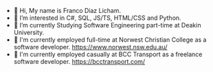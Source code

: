 - 👋 Hi, My name is Franco Diaz Licham.
- 👀 I’m interested in C#, SQL, JS/TS, HTML/CSS and Python.
- 🌱 I’m currently Studying Software Engineering part-time at Deakin University.
- 👷 I'm currently employed full-time at Norwest Christian College as a software developer. https://www.norwest.nsw.edu.au/
- 👷 I'm currently employed casually at BCC Transport as a freelance software developer. https://bcctransport.com/ 
  
<!---
Franco-Diaz-Licham/Franco-Diaz-Licham is a ✨ special ✨ repository because its `README.md` (this file) appears on your GitHub profile.
You can click the Preview link to take a look at your changes.
--->
